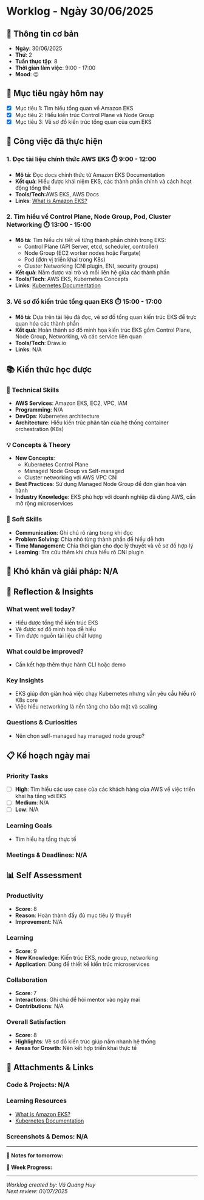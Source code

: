 # Worklog - Ngày 30/06/2025

## 📅 Thông tin cơ bản
- **Ngày**: 30/06/2025
- **Thứ**: 2
- **Tuần thực tập**: 8
- **Thời gian làm việc**: 9:00 - 17:00
- **Mood**: 😐

## 🎯 Mục tiêu ngày hôm nay
- [x] Mục tiêu 1: Tìm hiểu tổng quan về Amazon EKS
- [x] Mục tiêu 2: Hiểu kiến trúc Control Plane và Node Group
- [x] Mục tiêu 3: Vẽ sơ đồ kiến trúc tổng quan của cụm EKS

## 💼 Công việc đã thực hiện

### 1. Đọc tài liệu chính thức AWS EKS  ⏱️ 9:00 - 12:00
- **Mô tả**: Đọc docs chính thức từ Amazon EKS Documentation
- **Kết quả**: Hiểu được khái niệm EKS, các thành phần chính và cách hoạt động tổng thể
- **Tools/Tech**:AWS EKS, AWS Docs
- **Links**: [What is Amazon EKS?](https://docs.aws.amazon.com/eks/latest/userguide/what-is-eks.html)

### 2. Tìm hiểu về Control Plane, Node Group, Pod, Cluster Networking ⏱️ 13:00 - 15:00
- **Mô tả**: Tìm hiểu chi tiết về từng thành phần chính trong EKS:
  - Control Plane (API Server, etcd, scheduler, controller)
  - Node Group (EC2 worker nodes hoặc Fargate)
  - Pod (đơn vị triển khai trong K8s)
  - Cluster Networking (CNI plugin, ENI, security groups)
- **Kết quả**: Nắm được vai trò và mối liên hệ giữa các thành phần
- **Tools/Tech**: AWS EKS, Kubernetes Concepts
- **Links**: [Kubernetes Documentation](https://kubernetes.io/docs/concepts/)

### 3. Vẽ sơ đồ kiến trúc tổng quan EKS ⏱️ 15:00 - 17:00
- **Mô tả**: Dựa trên tài liệu đã đọc, vẽ sơ đồ tổng quan kiến trúc EKS để trực quan hóa các thành phần
- **Kết quả**: Hoàn thành sơ đồ minh họa kiến trúc EKS gồm Control Plane, Node Group, Networking, và các service liên quan
- **Tools/Tech**: Draw.io
- **Links**: N/A

## 📚 Kiến thức học được

### 🔧 Technical Skills
- **AWS Services**: Amazon EKS, EC2, VPC, IAM
- **Programming**: N/A
- **DevOps**: Kubernetes architecture
- **Architecture**: Hiểu kiến trúc phân tán của hệ thống container orchestration (K8s)

### 💡 Concepts & Theory
- **New Concepts**: 
  - Kubernetes Control Plane
  - Managed Node Group vs Self-managed
  - Cluster networking với AWS VPC CNI
- **Best Practices**: Sử dụng Managed Node Group để đơn giản hoá vận hành
- **Industry Knowledge**: EKS phù hợp với doanh nghiệp đã dùng AWS, cần mở rộng microservices

### 🤝 Soft Skills
- **Communication**: Ghi chú rõ ràng trong khi đọc
- **Problem Solving**: Chia nhỏ từng thành phần để hiểu dễ hơn
- **Time Management**: Chia thời gian cho đọc lý thuyết và vẽ sơ đồ hợp lý
- **Learning**: Tra cứu thêm khi chưa hiểu rõ CNI plugin

## 🚧 Khó khăn và giải pháp: N/A

## 💭 Reflection & Insights

### What went well today?
  - Hiểu được tổng thể kiến trúc EKS
  - Vẽ được sơ đồ minh họa dễ hiểu
  - Tìm được nguồn tài liệu chất lượng

### What could be improved?
  - Cần kết hợp thêm thực hành CLI hoặc demo

### Key Insights
  - EKS giúp đơn giản hoá việc chạy Kubernetes nhưng vẫn yêu cầu hiểu rõ K8s core
  - Việc hiểu networking là nền tảng cho bảo mật và scaling

### Questions & Curiosities
- Nên chọn self-managed hay managed node group?

## 📋 Kế hoạch ngày mai

### Priority Tasks
- [ ] **High**: Tìm hiểu các use case của các khách hàng của AWS về việc triển khai hạ tầng với EKS
- [ ] **Medium**: N/A
- [ ] **Low**: N/A

### Learning Goals
- Tìm hiểu hạ tầng thực tế

### Meetings & Deadlines: N/A

## 📊 Self Assessment

### Productivity
- **Score**: 8
- **Reason**: Hoàn thành đầy đủ mục tiêu lý thuyết
- **Improvement**: N/A

### Learning
- **Score**: 9
- **New Knowledge**: Kiến trúc EKS, node group, networking
- **Application**: Dùng để thiết kế kiến trúc microservices

### Collaboration
- **Score**: 7
- **Interactions**: Ghi chú để hỏi mentor vào ngày mai
- **Contributions**: N/A

### Overall Satisfaction
- **Score**: 8
- **Highlights**: Vẽ sơ đồ kiến trúc giúp nắm nhanh hệ thống
- **Areas for Growth**: Nên kết hợp triển khai thực tế

## 📎 Attachments & Links

### Code & Projects: N/A

### Learning Resources
  - [What is Amazon EKS?](https://docs.aws.amazon.com/eks/latest/userguide/what-is-eks.html)
  - [Kubernetes Documentation](https://kubernetes.io/docs/concepts/)

### Screenshots & Demos: N/A

---

**📝 Notes for tomorrow:**

**🎯 Week Progress:**


---
*Worklog created by: Vũ Quang Huy*  
*Next review: 01/07/2025*
